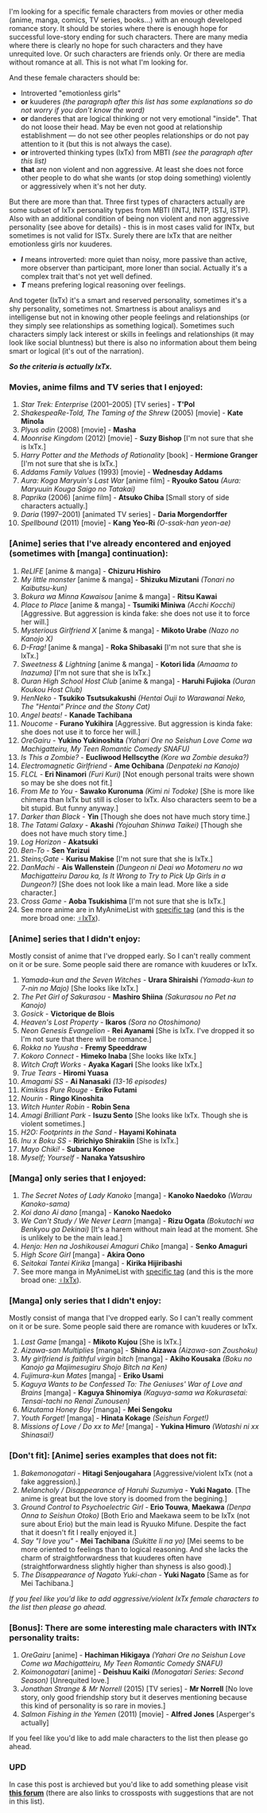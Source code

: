 I'm looking for a specific female characters from movies or other media (anime, manga, comics, TV series, books...) with an enough developed romance story. It should be stories where there is enough hope for successful love-story ending for such characters. There are many media where there is clearly no hope for such characters and they have unrequited love. Or such characters are friends only. Or there are media without romance at all. This is not what I'm looking for.

And these female characters should be:

- Introverted "emotionless girls"
- **or** kuuderes *(the paragraph after this list has some explanations so do not worry if you don't know the word)*
- **or** danderes that are logical thinking or not very emotional "inside". That do not loose their head. May be even not good at relationship establishment — do not see other peoples relationships or do not pay attention to it (but this is not always the case).
- **or** introverted thinking types (IxTx) from MBTI *(see the paragraph after this list)*
- **that** are non violent and non aggressive. At least she does not force other people to do what she wants (or stop doing something​) violently or aggressively when it's not her duty.

But there are more than that. Three first types of characters actually are some subset of IxTx personality types from MBTI (INTJ, INTP, ISTJ, ISTP). Also with an additional condition of being non violent and non aggressive personality (see above for details) - this is in most cases valid for INTx, but sometimes is not valid for ISTx. Surely there are IxTx that are neither emotionless girls nor kuuderes.

- ***I*** means introverted: more quiet than noisy, more passive than active, more observer than participant, more loner than social. Actually it's a complex trait that's not yet well defined.
- ***T*** means prefering logical reasoning over feelings.

And togeter (IxTx) it's a smart and reserved personality, sometimes it's a shy personality, sometimes not. Smartness is about analisys and intelligense but not in knowing other people feelings and relationships (or they simply see relationships as something logical). Sometimes such characters simply lack interest or skills in feelings and relationships (it may look like social bluntness) but there is also no information about them being smart or logical (it's out of the narration).

***So the criteria is actually IxTx.***

### Movies, anime films and TV series that I enjoyed:

1. *Star Trek: Enterprise* (2001–2005) [TV series] - **T'Pol**
2. *ShakespeaRe-Told, The Taming of the Shrew* (2005) [movie] - **Kate Minola**
3. *Plyus odin* (2008) [movie] - **Masha**
4. *Moonrise Kingdom* (2012) [movie] - **Suzy Bishop** [I'm not sure that she is IxTx.]
5. *Harry Potter and the Methods of Rationality* [book] - **Hermione Granger** [I'm not sure that she is IxTx.]
6. *Addams Family Values* (1993) [movie] - **Wednesday Addams**
7. *Aura: Koga Maryuin's Last War* [anime film] - **Ryouko Satou** *(Aura: Maryuuin Kouga Saigo no Tatakai)*
8. *Paprika* (2006) [anime film] - **Atsuko Chiba** [Small story of side characters actually.]
9. *Daria* (1997–2001) [animated TV series] - **Daria Morgendorffer**
10. *Spellbound* (2011) [movie] - **Kang Yeo-Ri** *(O-ssak-han yeon-ae)*

### [Anime] series that I've already encontered and enjoyed (sometimes with [manga] continuation):

1. *ReLIFE* [anime & manga] - **Chizuru Hishiro**
2. *My little monster* [anime & manga] - **Shizuku Mizutani** *(Tonari no Kaibutsu-kun)*
3. *Bokura wa Minna Kawaisou* [anime & manga] - **Ritsu Kawai**
4. *Place to Place* [anime & manga] - **Tsumiki Miniwa** *(Acchi Kocchi)* [Aggressive. But aggression is kinda fake: she does not use it to force her will.]
5. *Mysterious Girlfriend X* [anime & manga] - **Mikoto Urabe** *(Nazo no Kanojo X)*
6. *D-Frag!* [anime & manga] - **Roka Shibasaki** [I'm not sure that she is IxTx.]
7. *Sweetness & Lightning* [anime & manga] - **Kotori Iida** *(Amaama to Inazuma)* [I'm not sure that she is IxTx.]
8. *Ouran High School Host Club* [anime & manga] - **Haruhi Fujioka** *(Ouran Koukou Host Club)*
9. *HenNeko* - **Tsukiko Tsutsukakushi** *(Hentai Ouji to Warawanai Neko, The "Hentai" Prince and the Stony Cat)*
10. *Angel beats!* - **Kanade Tachibana**
11. *Noucome* - **Furano Yukihira** [Aggressive. But aggression is kinda fake: she does not use it to force her will.]
12. *OreGairu* - **Yukino Yukinoshita** *(Yahari Ore no Seishun Love Come wa Machigatteiru, My Teen Romantic Comedy SNAFU)*  
13. *Is This a Zombie?* - **Eucliwood Hellscythe** *(Kore wa Zombie desuka?)*
14. *Electromagnetic Girlfriend* - **Ame Ochibana** *(Denpateki na Kanojo)*
15. *FLCL* - **Eri Ninamori** *(Furi Kuri)* [Not enough personal traits were shown so may be she does not fit.]
16. *From Me to You* - **Sawako Kuronuma** *(Kimi ni Todoke)* [She is more like chimera than IxTx but still is closer to IxTx. Also characters seem to be a bit stupid. But funny anyway.]
17. *Darker than Black* - **Yin** [Though she does not have much story time.]
18. *The Tatami Galaxy* - **Akashi** *(Yojouhan Shinwa Taikei)* [Though she does not have much story time.]
19. *Log Horizon* - **Akatsuki**
20. *Ben-To* - **Sen Yarizui**
21. *Steins;Gate* - **Kurisu Makise** [I'm not sure that she is IxTx.]
22. *DanMachi* - **Ais Wallenstein** *(Dungeon ni Deai wo Motomeru no wa Machigatteiru Darou ka, Is It Wrong to Try to Pick Up Girls in a Dungeon?)* [She does not look like a main lead. More like a side character.]
23. *Cross Game* - **Aoba Tsukishima** [I'm not sure that she is IxTx.]
24. See more anime are in MyAnimeList with [specific tag](https://myanimelist.net/animelist/kiwi0fruit?status=7&tag=2list) (and this is the more broad one: [♀IxTx](https://myanimelist.net/animelist/kiwi0fruit?status=7&tag=%E2%99%80IxTx)).

### [Anime] series that I didn't enjoy:

Mostly consist of anime that I've dropped early. So I can't really comment on it or be sure. Some people said there are romance with kuuderes or IxTx.

1. *Yamada-kun and the Seven Witches* - **Urara Shiraishi** *(Yamada-kun to 7-nin no Majo)* [She looks like IxTx.]
2. *The Pet Girl of Sakurasou* - **Mashiro Shiina** *(Sakurasou no Pet na Kanojo)*
3. *Gosick* - **Victorique de Blois**
4. *Heaven's Lost Property* - **Ikaros** *(Sora no Otoshimono)*
5. *Neon Genesis Evangelion* - **Rei Ayanami** [She is IxTx. I've dropped it so I'm not sure that there will be romance.]
6. *Rokka no Yuusha* - **Fremy Speeddraw**
7. *Kokoro Connect* - **Himeko Inaba** [She looks like IxTx.]
8. *Witch Craft Works* - **Ayaka Kagari** [She looks like IxTx.]
9. *True Tears* - **Hiromi Yuasa**
10. *Amagami SS* - **Ai Nanasaki** *(13-16 episodes)*
11. *Kimikiss Pure Rouge* - **Eriko Futami**
12. *Nourin* - **Ringo Kinoshita**
13. *Witch Hunter Robin* - **Robin Sena**
14. *Amagi Brilliant Park* - **Isuzu Sento** [She looks like IxTx. Though she is violent sometimes.]
15. *H2O: Footprints in the Sand* - **Hayami Kohinata**
16. *Inu x Boku SS* - **Ririchiyo Shirakiin** [She is IxTx.]
17. *Mayo Chiki!* - **Subaru Konoe**
18. *Myself; Yourself* - **Nanaka Yatsushiro**

### [Manga] only series that I enjoyed:

1. *The Secret Notes of Lady Kanoko* [manga] - **Kanoko Naedoko** *(Warau Kanoko-sama)*
2. *Koi dano Ai dano* [manga] - **Kanoko Naedoko**
3. *We Can't Study / We Never Learn* [manga] - **Rizu Ogata** *(Bokutachi wa Benkyou ga Dekinai)* [It's a harem without main lead at the moment. She is unlikely to be the main lead.]
4. *Henjo: Hen na Joshikousei Amaguri Chiko* [manga] - **Senko Amaguri**
5. *High Score Girl* [manga] - **Akira Oono**
6. *Seitokai Tantei Kirika* [manga] - **Kirika Hijiribashi**
7. See more manga in MyAnimeList with [specific tag](https://myanimelist.net/mangalist/kiwi0fruit?status=7&tag=2list) (and this is the more broad one: [♀IxTx](https://myanimelist.net/mangalist/kiwi0fruit?status=7&tag=%E2%99%80IxTx)).

### [Manga] only series that I didn't enjoy:

Mostly consist of manga that I've dropped early. So I can't really comment on it or be sure. Some people said there are romance with kuuderes or IxTx.

1. *Last Game* [manga] - **Mikoto Kujou** [She is IxTx.]
2. *Aizawa-san Multiplies* [manga] - **Shino Aizawa** *(Aizawa-san Zoushoku)*
3. *My girlfriend is faithful virgin bitch* [manga] - **Akiho Kousaka** *(Boku no Kanojo ga Majimesugiru Shojo Bitch na Ken)*
4. *Fujimura-kun Mates* [manga] - **Eriko Usami**
5. *Kaguya Wants to be Confessed To: The Geniuses' War of Love and Brains* [manga] - **Kaguya Shinomiya** *(Kaguya-sama wa Kokurasetai: Tensai-tachi no Renai Zunousen)*
6. *Mizutama Honey Boy* [manga] - **Mei Sengoku**
7. *Youth Forget!* [manga] - **Hinata Kokage** *(Seishun Forget!)*
8. *Missions of Love / Do xx to Me!* [manga] - **Yukina Himuro** *(Watashi ni xx Shinasai!)*

### [Don't fit]: [Anime] series examples that does not fit:

1. *Bakemonogatari* - **Hitagi Senjougahara** [Aggressive/violent IxTx (not a fake aggression).]
2. *Melancholy / Disappearance of Haruhi Suzumiya* - **Yuki Nagato**. [The anime is great but the love story is doomed from the begining.]
3. *Ground Control to Psychoelectric Girl* - **Erio Touwa**, **Maekawa** *(Denpa Onna to Seishun Otoko)* [Both Erio and Maekawa seem to be IxTx (not sure about Erio) but the main lead is Ryuuko Mifune. Despite the fact that it doesn't fit I really enjoyed it.]
4. *Say "I love you"* - **Mei Tachibana** *(Sukitte Ii na yo)* [Mei seems to be more oriented to feelings than to logical reasoning. And she lacks the charm of straightforwardness that kuuderes often have (straightforwardness slightly higher than shyness is also good).]
5. *The Disappearance of Nagato Yuki-chan* - **Yuki Nagato** [Same as for Mei Tachibana.]

*If you feel like you'd like to add aggressive/violent IxTx female characters to the list then please go ahead.*

### [Bonus]: There are some interesting male characters with INTx personality traits:

1. *OreGairu* [anime] - **Hachiman Hikigaya** *(Yahari Ore no Seishun Love Come wa Machigatteiru, My Teen Romantic Comedy SNAFU)*
2. *Koimonogatari* [anime] - **Deishuu Kaiki** *(Monogatari Series: Second Season)* [Unrequited love.]
3. *Jonathan Strange & Mr Norrell* (2015) [TV series] - **Mr Norrell** [No love story, only good friendship story but it deserves mentioning because this kind of personality is so rare in movies.]
4. *Salmon Fishing in the Yemen* (2011) [movie] - **Alfred Jones** [Asperger's actually]

If you feel like you'd like to add male characters to the list then please go ahead.

### UPD

In case this post is archieved but you'd like to add something please visit [**this forum**](https://myanimelist.net/forum/?topicid=1459621) (there are also links to crossposts with suggestions that are not in this list).
